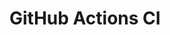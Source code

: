 # GitHub Actions CI

























































































































































































































































































































































































































































































































































































































































































































